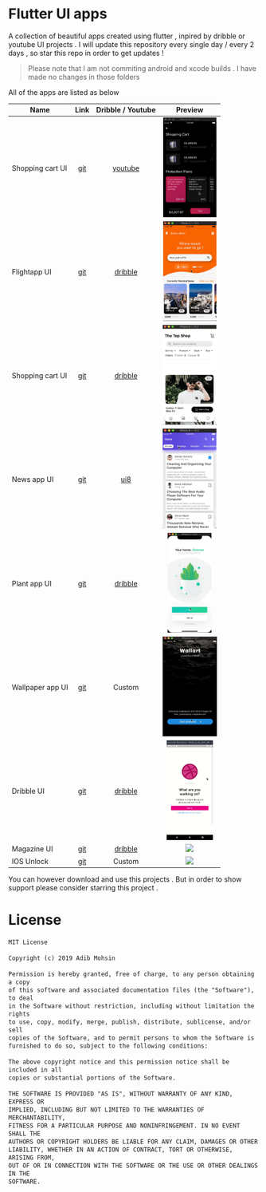 # Flutter UI apps
A collection of beautiful apps created using flutter , inpired by dribble or youtube UI projects . I will update this repository every single day / every 2 days , so star this repo in order to get updates !

> Please note that I am not commiting android and xcode builds . I have made no changes in those folders

All of the apps are listed as below

| Name             |             Link              |         Dribble / Youtube         |                       Preview                        |
| ---------------- | :---------------------------: | :-------------------------------: | :--------------------------------------------------: |
| Shopping cart UI | [git](https://bit.ly/2XFb1Zs) | [youtube](https://bit.ly/2NJpJyX) | <img src="./media/shopping_cart.gif" height="200" /> |
| Flightapp UI     | [git](https://bit.ly/2XGTsbk) | [dribble](https://bit.ly/30v9YgG) |   <img src="./media/flightapp.gif" height="200" />   |
| Shopping cart UI | [git](https://bit.ly/32q3XmU) | [dribble](https://bit.ly/2Jvys3C) | <img src="./media/shopping_cart2.gif" height="200" /> |
| News app UI      | [git](https://bit.ly/32seFcA) | [ui8](https://bit.ly/2JTdQRZ)     | <img src="./media/news_app.gif" height="200" />      |
| Plant app UI      | [git](https://bit.ly/2LQ4JUC) | [dribble](https://bit.ly/2XMTymH)     | <img src="./media/plant_app.gif" height="200" />      |
| Wallpaper app UI      | [git](https://bit.ly/2qW2bvR) | Custom     | <img src="./media/wallart.gif" height="200" />      |
| Dribble UI | [git](https://bit.ly/2P2eFeF) | [dribble](https://bit.ly/2Lwnuvl) | <img src="./media/dribbble.gif" height="200" /> |
| Magazine UI | [git](https://bit.ly/35eDutB) | [dribble](https://bit.ly/35eabaH) | <img src="./media/magazine.gif" height="200" /> |
| IOS Unlock | [git](https://bit.ly/39rPQQt) | Custom | <img src="./media/ios_unlock.gif" height="200" /> |

You can however download and use this projects . But in order to show support please consider <bold>starring</bold> this project .

# License
```
MIT License

Copyright (c) 2019 Adib Mohsin

Permission is hereby granted, free of charge, to any person obtaining a copy
of this software and associated documentation files (the "Software"), to deal
in the Software without restriction, including without limitation the rights
to use, copy, modify, merge, publish, distribute, sublicense, and/or sell
copies of the Software, and to permit persons to whom the Software is
furnished to do so, subject to the following conditions:

The above copyright notice and this permission notice shall be included in all
copies or substantial portions of the Software.

THE SOFTWARE IS PROVIDED "AS IS", WITHOUT WARRANTY OF ANY KIND, EXPRESS OR
IMPLIED, INCLUDING BUT NOT LIMITED TO THE WARRANTIES OF MERCHANTABILITY,
FITNESS FOR A PARTICULAR PURPOSE AND NONINFRINGEMENT. IN NO EVENT SHALL THE
AUTHORS OR COPYRIGHT HOLDERS BE LIABLE FOR ANY CLAIM, DAMAGES OR OTHER
LIABILITY, WHETHER IN AN ACTION OF CONTRACT, TORT OR OTHERWISE, ARISING FROM,
OUT OF OR IN CONNECTION WITH THE SOFTWARE OR THE USE OR OTHER DEALINGS IN THE
SOFTWARE.

```
